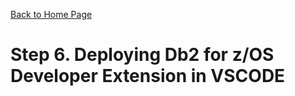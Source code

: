 [Back to Home Page](https://github.com/zeditor01/zowe_db2_tools/tree/main)

# Step 6. Deploying Db2 for z/OS Developer Extension in VSCODE
